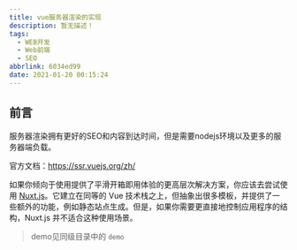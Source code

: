 ```yaml
---
title: vue服务器渲染的实现
description: 暂无描述！
tags:
  - WEB开发
  - Web前端
  - SEO
abbrlink: 6034ed99
date: 2021-01-20 00:15:24
---
```




## 前言

服务器渲染拥有更好的SEO和内容到达时间，但是需要nodejs环境以及更多的服务器端负载。



官方文档：https://ssr.vuejs.org/zh/



如果你倾向于使用提供了平滑开箱即用体验的更高层次解决方案，你应该去尝试使用 [Nuxt.js](https://nuxtjs.org/)。它建立在同等的 Vue 技术栈之上，但抽象出很多模板，并提供了一些额外的功能，例如静态站点生成。但是，如果你需要更直接地控制应用程序的结构，Nuxt.js 并不适合这种使用场景。



>  demo见同级目录中的 `demo`

